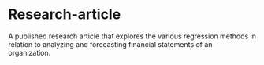 # Research-article
A published research article that explores the various regression methods in relation to analyzing and forecasting financial statements of an organization.
